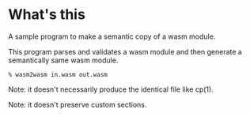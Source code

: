 # What's this

A sample program to make a semantic copy of a wasm module.

This program parses and validates a wasm module and then generate
a semantically same wasm module.

```shell
% wasm2wasm in.wasm out.wasm
```

Note: it doesn't necessarily produce the identical file like cp(1).

Note: it doesn't preserve custom sections.
